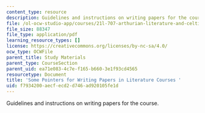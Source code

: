 ```yaml
---
content_type: resource
description: Guidelines and instructions on writing papers for the course.
file: /ol-ocw-studio-app/courses/21l-707-arthurian-literature-and-celtic-colonization-spring-2005/f7934200aecfecd2d746ad920105fe1d_so_poi_wri_pa_lit.pdf
file_size: 88347
file_type: application/pdf
learning_resource_types: []
license: https://creativecommons.org/licenses/by-nc-sa/4.0/
ocw_type: OCWFile
parent_title: Study Materials
parent_type: CourseSection
parent_uid: ea71e083-4c7e-f165-b660-3e1f93cd4565
resourcetype: Document
title: 'Some Pointers for Writing Papers in Literature Courses '
uid: f7934200-aecf-ecd2-d746-ad920105fe1d
---
```

Guidelines and instructions on writing papers for the course.